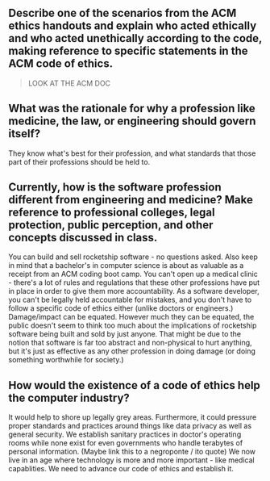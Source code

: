 ## Describe one of the scenarios from the ACM ethics handouts and explain who acted ethically and who acted unethically according to the code, making reference to specific statements in the ACM code of ethics.

> LOOK AT THE ACM DOC

## What was the rationale for why a profession like medicine, the law, or engineering should govern itself?

They know what's best for their profession, and what standards that those part of their professions should be held to.

## Currently, how is the software profession different from engineering and medicine? Make reference to professional colleges, legal protection, public perception, and other concepts discussed in class.

You can build and sell rocketship software - no questions asked. Also keep in mind that a bachelor's in computer science is about as valuable as a receipt from an ACM coding boot camp. You can't open up a medical clinic - there's a lot of rules and regulations that these other professions have put in place in order to give them more accountability. As a software developer, you can't be legally held accountable for mistakes, and you don't have to follow a specific code of ethics either (unlike doctors or engineers.) Damage/impact can be equated. However much they can be equated, the public doesn't seem to think too much about the implications of rocketship software being built and sold by just anyone. That might be due to the notion that software is far too abstract and non-physical to hurt anything, but it's just as effective as any other profession in doing damage (or doing something worthwhile for society.)

## How would the existence of a code of ethics help the computer industry?

It would help to shore up legally grey areas. Furthermore, it could pressure proper standards and practices around things like data privacy as well as general security. We establish sanitary practices in doctor's operating rooms while none exist for even governments who handle terabytes of personal information. (Maybe link this to a negroponte / ito quote) We now live in an age where technology is more and more important - like medical capablities. We need to advance our code of ethics and establish it.
